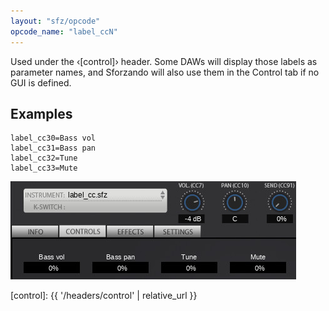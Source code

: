 ```yaml
---
layout: "sfz/opcode"
opcode_name: "label_ccN"
---
```

Used under the ‹[control]› header.
Some DAWs will display those labels as parameter names, and Sforzando will also
use them in the Control tab if no GUI is defined.

## Examples

```
label_cc30=Bass vol
label_cc31=Bass pan
label_cc32=Tune
label_cc33=Mute
```

<img
  class="img-fluid"
  alt="label_cc example image"
  src="./../assets/img/opcodes/label_cc.jpg"
/>


[control]: {{ '/headers/control' | relative_url }}
